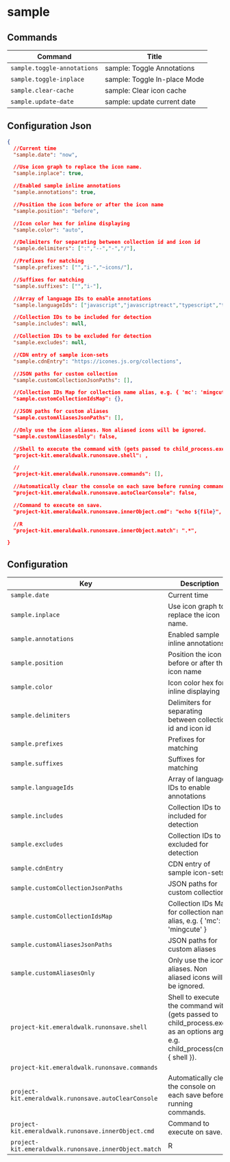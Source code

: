 # sample

## Commands

| Command                     | Title                        |
| --------------------------- | ---------------------------- |
| `sample.toggle-annotations` | sample: Toggle Annotations   |
| `sample.toggle-inplace`     | sample: Toggle In-place Mode |
| `sample.clear-cache`        | sample: Clear icon cache     |
| `sample.update-date`        | sample: update current date  |

## Configuration Json

```json
{
  //Current time
  "sample.date": "now",

  //Use icon graph to replace the icon name.
  "sample.inplace": true,

  //Enabled sample inline annotations
  "sample.annotations": true,

  //Position the icon before or after the icon name
  "sample.position": "before",

  //Icon color hex for inline displaying
  "sample.color": "auto",

  //Delimiters for separating between collection id and icon id
  "sample.delimiters": [":","--","-","/"],

  //Prefixes for matching
  "sample.prefixes": ["","i-","~icons/"],

  //Suffixes for matching
  "sample.suffixes": ["","i-"],

  //Array of language IDs to enable annotations
  "sample.languageIds": ["javascript","javascriptreact","typescript","typescriptreact","vue","svelte","html","pug","json","yaml"],

  //Collection IDs to be included for detection
  "sample.includes": null,

  //Collection IDs to be excluded for detection
  "sample.excludes": null,

  //CDN entry of sample icon-sets
  "sample.cdnEntry": "https://icones.js.org/collections",

  //JSON paths for custom collection
  "sample.customCollectionJsonPaths": [],

  //Collection IDs Map for collection name alias, e.g. { 'mc': 'mingcute' }
  "sample.customCollectionIdsMap": {},

  //JSON paths for custom aliases
  "sample.customAliasesJsonPaths": [],

  //Only use the icon aliases. Non aliased icons will be ignored.
  "sample.customAliasesOnly": false,

  //Shell to execute the command with (gets passed to child_process.exec as an options arg. e.g. child_process(cmd, { shell }).
  "project-kit.emeraldwalk.runonsave.shell": ,

  //
  "project-kit.emeraldwalk.runonsave.commands": [],

  //Automatically clear the console on each save before running commands.
  "project-kit.emeraldwalk.runonsave.autoClearConsole": false,

  //Command to execute on save.
  "project-kit.emeraldwalk.runonsave.innerObject.cmd": "echo ${file}",

  //R
  "project-kit.emeraldwalk.runonsave.innerObject.match": ".*",

}
```

## Configuration

| Key                                                   | Description                                                                                                                 | Type      | Default                                                                                                     |
| ----------------------------------------------------- | --------------------------------------------------------------------------------------------------------------------------- | --------- | ----------------------------------------------------------------------------------------------------------- |
| `sample.date`                                         | Current time                                                                                                                | `string`  | `"now"`                                                                                                     |
| `sample.inplace`                                      | Use icon graph to replace the icon name.                                                                                    | `boolean` | `true`                                                                                                      |
| `sample.annotations`                                  | Enabled sample inline annotations                                                                                           | `boolean` | `true`                                                                                                      |
| `sample.position`                                     | Position the icon before or after the icon name                                                                             | `string`  | `"before"`                                                                                                  |
| `sample.color`                                        | Icon color hex for inline displaying                                                                                        | `string`  | `"auto"`                                                                                                    |
| `sample.delimiters`                                   | Delimiters for separating between collection id and icon id                                                                 | `array`   | `[":","--","-","/"]`                                                                                        |
| `sample.prefixes`                                     | Prefixes for matching                                                                                                       | `array`   | `["","i-","~icons/"]`                                                                                       |
| `sample.suffixes`                                     | Suffixes for matching                                                                                                       | `array`   | `["","i-"]`                                                                                                 |
| `sample.languageIds`                                  | Array of language IDs to enable annotations                                                                                 | `array`   | `["javascript","javascriptreact","typescript","typescriptreact","vue","svelte","html","pug","json","yaml"]` |
| `sample.includes`                                     | Collection IDs to be included for detection                                                                                 | `array`   | `null`                                                                                                      |
| `sample.excludes`                                     | Collection IDs to be excluded for detection                                                                                 | `array`   | `null`                                                                                                      |
| `sample.cdnEntry`                                     | CDN entry of sample icon-sets                                                                                               | `string`  | `"https://icones.js.org/collections"`                                                                       |
| `sample.customCollectionJsonPaths`                    | JSON paths for custom collection                                                                                            | `array`   | `[]`                                                                                                        |
| `sample.customCollectionIdsMap`                       | Collection IDs Map for collection name alias, e.g. { 'mc': 'mingcute' }                                                     | `object`  | `{}`                                                                                                        |
| `sample.customAliasesJsonPaths`                       | JSON paths for custom aliases                                                                                               | `array`   | `[]`                                                                                                        |
| `sample.customAliasesOnly`                            | Only use the icon aliases. Non aliased icons will be ignored.                                                               | `boolean` | `false`                                                                                                     |
| `project-kit.emeraldwalk.runonsave.shell`             | Shell to execute the command with (gets passed to child_process.exec as an options arg. e.g. child_process(cmd, { shell }). | `string`  | ``                                                                                                          |
| `project-kit.emeraldwalk.runonsave.commands`          |                                                                                                                             | `array`   | `[]`                                                                                                        |
| `project-kit.emeraldwalk.runonsave.autoClearConsole`  | Automatically clear the console on each save before running commands.                                                       | `boolean` | `false`                                                                                                     |
| `project-kit.emeraldwalk.runonsave.innerObject.cmd`   | Command to execute on save.                                                                                                 | `string`  | `"echo ${file}"`                                                                                            |
| `project-kit.emeraldwalk.runonsave.innerObject.match` | R                                                                                                                           | `string`  | `".*"`                                                                                                      |